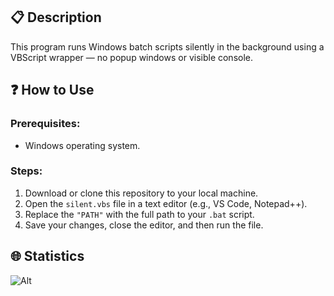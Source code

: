 ## 📋 Description
This program runs Windows batch scripts silently in the background using a VBScript wrapper — no popup windows or visible console.

## ❓ How to Use

### Prerequisites:
- Windows operating system.

### Steps:
1. Download or clone this repository to your local machine.
2. Open the `silent.vbs` file in a text editor (e.g., VS Code, Notepad++).
3. Replace the `"PATH"` with the full path to your `.bat` script.
4. Save your changes, close the editor, and then run the file.

## 🌐 Statistics
![Alt](https://repobeats.axiom.co/api/embed/8496cd82830d81f57b53e9beddd83b5ee2ee2718.svg "Repobeats analytics image")
